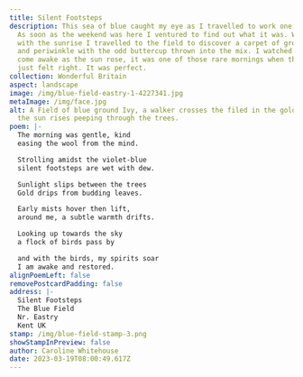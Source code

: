 ```yaml
---
title: Silent Footsteps
description: This sea of blue caught my eye as I travelled to work one morning.
  As soon as the weekend was here I ventured to find out what it was. Waking
  with the sunrise I travelled to the field to discover a carpet of ground ivy
  and periwinkle with the odd buttercup thrown into the mix. I watched the field
  come awake as the sun rose, it was one of those rare mornings when the world
  just felt right. It was perfect.
collection: Wonderful Britain
aspect: landscape
image: /img/blue-field-eastry-1-4227341.jpg
metaImage: /img/face.jpg
alt: A Field of blue ground Ivy, a walker crosses the filed in the golden mist,
  the sun rises peeping through the trees.
poem: |-
  The morning was gentle, kind
  easing the wool from the mind.

  Strolling amidst the violet-blue
  silent footsteps are wet with dew.

  Sunlight slips between the trees
  Gold drips from budding leaves.

  Early mists hover then lift,
  around me, a subtle warmth drifts.

  Looking up towards the sky
  a flock of birds pass by

  and with the birds, my spirits soar
  I am awake and restored.
alignPoemLeft: false
removePostcardPadding: false
address: |-
  Silent Footsteps
  The Blue Field
  Nr. Eastry
  Kent UK
stamp: /img/blue-field-stamp-3.png
showStampInPreview: false
author: Caroline Whitehouse
date: 2023-03-19T08:00:49.617Z
---
```

